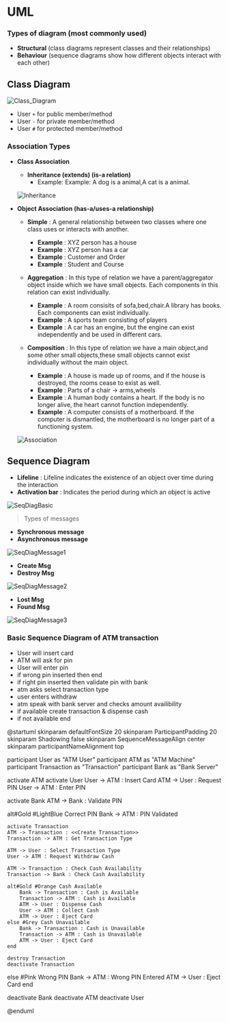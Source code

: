 # UML

### Types of diagram (most commonly used)

- **Structural** (class diagrams represent classes and their relationships)
- **Behaviour** (sequence diagrams show how different objects interact with each other)

## Class Diagram

![Class_Diagram](./class_diag.png)

- User `+` for public member/method
- User `-` for private member/method
- User `#` for protected member/method

### Association Types

- **Class Association**

    - **Inheritance (extends) (is-a relation)**
        - Example: Example: A dog is a animal,A cat is a animal.

    ![Inheritance](./inheritance.png)

- **Object Association (has-a/uses-a relationship)**

    - **Simple** : A general relationship between two classes where one class uses or interacts with another.

        - **Example** : XYZ person has a house
        - **Example** : XYZ person has a car
        - **Example** : Customer and Order
        - **Example** : Student and Course

    - **Aggregation** : In this type of relation we have a parent/aggregator object inside which we have small objects.
      Each components in this relation can exist individually.

        - **Example** : A room consisits of sofa,bed,chair.A library has books. Each components can exist individually.
        - **Example** : A sports team consisting of players
        - **Example** : A car has an engine, but the engine can exist independently and be used in different cars.

    - **Composition** : In this type of relation we have a main object,and some other small objects,these small objects
      cannot exist individually without the main object.
        - **Example** : A house is made up of rooms, and if the house is destroyed, the rooms cease to exist as well.
        - **Example** : Parts of a chair -> arms,wheels
        - **Example** : A human body contains a heart. If the body is no longer alive, the heart cannot function independently.
        - **Example** : A computer consists of a motherboard. If the computer is dismantled, the motherboard is no longer part of a functioning system.

    ![Association](./association.png)

## Sequence Diagram

- **Lifeline** : Lifeline indicates the existence of an object over time during the interaction
- **Activation bar** : Indicates the period during which an object is active

![SeqDiagBasic](./activation_bar_lifeline.png)

> Types of messages

- **Synchronous message**
- **Asynchronous message**

![SeqDiagMessage1](./message.png)

- **Create Msg**
- **Destroy Msg**

![SeqDiagMessage2](./create_destroy_msg.png)

- **Lost Msg**
- **Found Msg**

![SeqDiagMessage3](./lost_found_msg.png)

### Basic Sequence Diagram of ATM transaction

- User will insert card
- ATM will ask for pin
- User will enter pin
- if wrong pin inserted then end
- if right pin inserted then validate pin with bank
- atm asks select transaction type
- user enters withdraw
- atm speak with bank server and checks amount availibility
- if available create transaction & dispense cash
- if not available end

@startuml
skinparam defaultFontSize 20
skinparam ParticipantPadding 20
skinparam Shadowing false
skinparam SequenceMessageAlign center
skinparam participantNameAlignment top

participant User as "ATM User"
participant ATM as "ATM Machine"
participant Transaction as "Transaction"
participant Bank as "Bank Server"

activate ATM
activate User
User -> ATM : Insert Card
ATM -> User : Request PIN
User -> ATM : Enter PIN

activate Bank
ATM -> Bank : Validate PIN

alt#Gold #LightBlue Correct PIN
Bank -> ATM : PIN Validated

    activate Transaction
    ATM -> Transaction : <<Create Transaction>>
    Transaction -> ATM : Get Transaction Type

    ATM -> User : Select Transaction Type
    User -> ATM : Request Withdraw Cash

    ATM -> Transaction : Check Cash Availability
    Transaction -> Bank : Check Cash Availability

    alt#Gold #Orange Cash Available
        Bank -> Transaction : Cash is Available
        Transaction -> ATM : Cash is Available
        ATM -> User : Dispense Cash
        User -> ATM : Collect Cash
        ATM -> User : Eject Card
    else #Grey Cash Unavailable
        Bank -> Transaction : Cash is Unavailable
        Transaction -> ATM : Cash is Unavailable
        ATM -> User : Eject Card
    end

    destroy Transaction
    deactivate Transaction

else #Pink Wrong PIN
Bank -> ATM : Wrong PIN Entered
ATM -> User : Eject Card
end

deactivate Bank
deactivate ATM
deactivate User

@enduml
